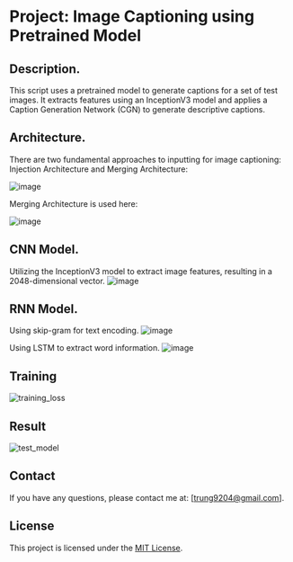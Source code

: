
# Project: Image Captioning using Pretrained Model
## Description.
This script uses a pretrained model to generate captions for a set of test images. It extracts features using an InceptionV3 model and applies a Caption Generation Network (CGN) to generate descriptive captions.

## Architecture.
There are two fundamental approaches to inputting for image captioning: Injection Architecture and Merging Architecture:

![image](https://github.com/user-attachments/assets/0ac245aa-8495-426a-bdcf-d4fefe43f4e1)

Merging Architecture is used here:

![image](https://github.com/user-attachments/assets/bf483e1d-8c94-4058-b4bb-9ad493eaa061)

## CNN Model.
Utilizing the InceptionV3 model to extract image features, resulting in a 2048-dimensional vector.
![image](https://github.com/user-attachments/assets/4fde3b93-ab0b-4e86-afe7-b12f82899803)

## RNN Model.
Using skip-gram for text encoding.
![image](https://github.com/user-attachments/assets/090e4e4b-b227-4ffa-b306-3a905c9f57f9)

Using LSTM to extract word information.
![image](https://github.com/user-attachments/assets/cc0f62e0-e584-4987-96f6-7ab3d01af914)

## Training
![training_loss](https://github.com/user-attachments/assets/129d9f3e-5b1e-4a11-bd6f-c4a06f7a6a7b)

## Result
![test_model](https://github.com/user-attachments/assets/4ed215ea-f858-4ffc-ad80-84524ccac4f9)

## Contact

If you have any questions, please contact me at: [trung9204@gmail.com].

## License

This project is licensed under the [MIT License](LICENSE).
